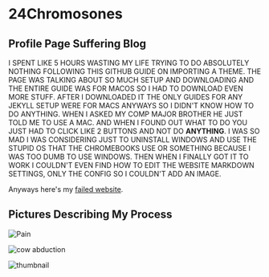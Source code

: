 24Chromosones
=========

Profile Page Suffering Blog
---------------------------

I SPENT LIKE 5 HOURS WASTING MY LIFE TRYING TO DO ABSOLUTELY NOTHING FOLLOWING THIS GITHUB GUIDE ON IMPORTING A THEME. THE PAGE WAS TALKING ABOUT SO MUCH SETUP AND DOWNLOADING
AND THE ENTIRE GUIDE WAS FOR MACOS SO I HAD TO DOWNLOAD EVEN MORE STUFF. AFTER I DOWNLOADED IT THE ONLY GUIDES FOR ANY JEKYLL SETUP WERE FOR MACS ANYWAYS SO I DIDN'T KNOW HOW
TO DO ANYTHING. WHEN I ASKED MY COMP MAJOR BROTHER HE JUST TOLD ME TO USE A MAC. AND WHEN I FOUND OUT WHAT TO DO YOU JUST HAD TO CLICK LIKE 2 BUTTONS AND NOT DO **ANYTHING**. I WAS SO MAD I WAS CONSIDERING JUST TO UNINSTALL WINDOWS AND USE THE STUPID OS THAT THE CHROMEBOOKS USE OR SOMETHING BECAUSE I WAS TOO DUMB TO USE WINDOWS. THEN WHEN I FINALLY GOT IT TO WORK I COULDN'T EVEN FIND HOW TO EDIT THE WEBSITE MARKDOWN SETTINGS, ONLY THE CONFIG SO I COULDN'T ADD AN IMAGE.


Anyways here's my [failed website](https://24chromosones.github.io/siteaboutme/).

Pictures Describing My Process
--------

![Pain](https://emojipedia-us.s3.dualstack.us-west-1.amazonaws.com/thumbs/160/apple/118/skull_1f480.png)

![cow abduction](https://c.tenor.com/iVwlJoYX_0IAAAAd/meme.gif)

![thumbnail](https://cdn.discordapp.com/attachments/724988057853362236/893316072869081109/freelook.gif)

